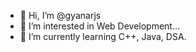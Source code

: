 - 👋 Hi, I’m @gyanarjs
- 👀 I’m interested in Web Development...
- 🌱 I’m currently learning C++, Java, DSA.
<!---
gyanarjs/gyanarjs is a ✨ special ✨ repository because its `README.md` (this file) appears on your GitHub profile.
You can click the Preview link to take a look at your changes.
--->
